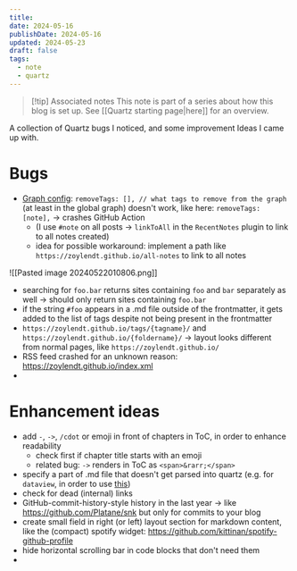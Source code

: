 ```yaml
---
title: 
date: 2024-05-16
publishDate: 2024-05-16
updated: 2024-05-23
draft: false
tags:
  - note
  - quartz
---
```


> [!tip] Associated notes
> This note is part of a series about how this blog is set up.
> See [[Quartz starting page|here]] for an overview.

A collection of Quartz bugs I noticed, and some improvement Ideas I came up with.

# Bugs

- [Graph config](https://quartz.jzhao.xyz/features/graph-view): `removeTags: [], // what tags to remove from the graph` (at least in the global graph) doesn't work, like here: `removeTags: [note],` -> crashes GitHub Action
	- (I use `#note` on all posts -> `linkToAll` in the `RecentNotes` plugin to link to all notes created)
	- idea for possible workaround: implement a path like `https://zoylendt.github.io/all-notes` to link to all notes

![[Pasted image 20240522010806.png]]

- searching for `foo.bar` returns sites containing `foo` and `bar` separately as well -> should only return sites containing `foo.bar`
- if the string `#foo` appears in a .md file outside of the frontmatter, it gets added to the list of tags despite not being present in the frontmatter
- `https://zoylendt.github.io/tags/{tagname}/` and `https://zoylendt.github.io/{foldername}/` -> layout looks different from normal pages, like `https://zoylendt.github.io/`
- RSS feed crashed for an unknown reason: https://zoylendt.github.io/index.xml
- 

# Enhancement ideas

- add `-`, `->`, `/cdot` or emoji in front of chapters in ToC, in order to enhance readability
	- check first if chapter title starts with an emoji
	- related bug: `->` renders in ToC as `<span>&rarr;</span>`
- specify a part of .md file that doesn't get parsed into quartz (e.g. for `dataview`, in order to use [this](https://obsidian.rocks/dataview-in-obsidian-a-beginners-guide/#List_unlinked_files))
- check for dead (internal) links
- GitHub-commit-history-style history in the last year -> like https://github.com/Platane/snk but only for commits to your blog
- create small field in right (or left) layout section for markdown content, like the (compact) spotify widget: https://github.com/kittinan/spotify-github-profile
- hide horizontal scrolling bar in code blocks that don't need them
- 
